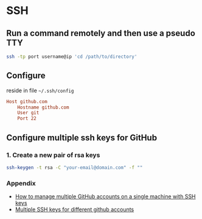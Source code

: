 # SSH

## Run a command remotely and then use a pseudo TTY

```bash
ssh -tp port username@ip 'cd /path/to/directory'
```

## Configure

reside in file `~/.ssh/config`

```conf
Host github.com
    Hostname github.com
    User git
    Port 22
```

## Configure multiple ssh keys for GitHub

### 1. Create a new pair of rsa keys

```bash
ssh-keygen -t rsa -C "your-email@domain.com" -f ""
```
### Appendix

- [How to manage multiple GitHub accounts on a single machine with SSH keys](https://medium.freecodecamp.org/manage-multiple-github-accounts-the-ssh-way-2dadc30ccaca)
- [Multiple SSH keys for different github accounts](https://gist.github.com/jexchan/2351996)